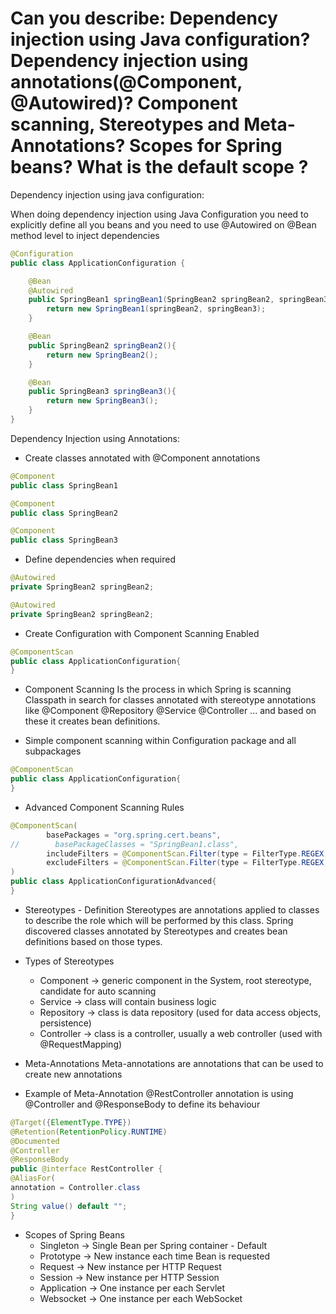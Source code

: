 # Can you describe: Dependency injection using Java configuration? Dependency injection using annotations(@Component, @Autowired)? Component scanning, Stereotypes and Meta-Annotations? Scopes for Spring beans? What is the default scope ?  

Dependency injection using java configuration:

When doing dependency injection using Java Configuration you need to explicitly define all you beans and you need to use 
@Autowired on @Bean method level to inject dependencies

```java
@Configuration
public class ApplicationConfiguration {

    @Bean
    @Autowired
    public SpringBean1 springBean1(SpringBean2 springBean2, springBean3 springBean3){
        return new SpringBean1(springBean2, springBean3);
    }

    @Bean
    public SpringBean2 springBean2(){
        return new SpringBean2();
    }

    @Bean
    public SpringBean3 springBean3(){
        return new SpringBean3();
    }
}
```

Dependency Injection using Annotations:

- Create classes annotated with @Component annotations
```java
@Component
public class SpringBean1

@Component
public class SpringBean2

@Component
public class SpringBean3
```

- Define dependencies when required
```java
@Autowired
private SpringBean2 springBean2;

@Autowired
private SpringBean2 springBean2;
```

- Create Configuration with Component Scanning Enabled

```java
@ComponentScan
public class ApplicationConfiguration{
}
```

- Component Scanning
Is the process in which Spring is scanning Classpath in search for classes annotated with stereotype annotations like 
  @Component @Repository @Service @Controller ... and based on these it creates bean definitions.
  

- Simple component scanning within Configuration package and all subpackages

```java
@ComponentScan
public class ApplicationConfiguration{
}
```

- Advanced Component Scanning Rules
```java
@ComponentScan( 
        basePackages = "org.spring.cert.beans",
//        basePackageClasses = "SpringBean1.class",
        includeFilters = @ComponentScan.Filter(type = FilterType.REGEX, pattern=".*Bean.*"),
        excludeFilters = @ComponentScan.Filter(type = FilterType.REGEX, pattern=".*Bean1.*")
)
public class ApplicationConfigurationAdvanced{
}
```

- Stereotypes - Definition
Stereotypes are annotations applied to classes to describe the role which will be performed by this class. 
  Spring discovered classes annotated by Stereotypes and creates bean definitions based on those types.
  

- Types of Stereotypes
    - Component -> generic component in the System, root stereotype, candidate for auto scanning
    - Service -> class will contain business logic
    - Repository -> class is data repository (used for data access objects, persistence)
    - Controller -> class is a controller, usually a web controller (used with @RequestMapping)

    
- Meta-Annotations
Meta-annotations are annotations that can be used to create new annotations 
  

- Example of Meta-Annotation
@RestController annotation is using @Controller and @ResponseBody to define its behaviour
```java
@Target({ElementType.TYPE})
@Retention(RetentionPolicy.RUNTIME)
@Documented
@Controller
@ResponseBody
public @interface RestController {
@AliasFor(
annotation = Controller.class
)
String value() default "";
}
```

- Scopes of Spring Beans
    - Singleton -> Single Bean per Spring container - Default
    - Prototype -> New instance each time Bean is requested
    - Request -> New instance per HTTP Request
    - Session -> New instance per HTTP Session
    - Application -> One instance per each Servlet
    - Websocket -> One instance per each WebSocket